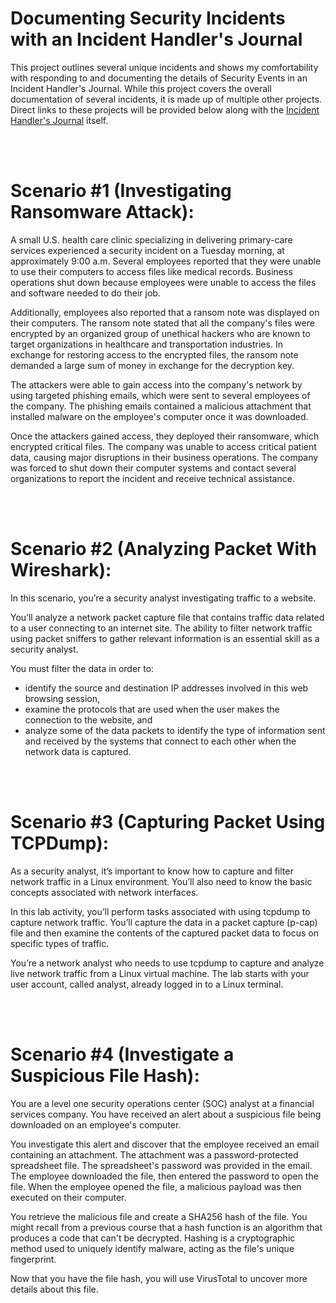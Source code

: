 # Documenting Security Incidents with an Incident Handler's Journal
This project outlines several unique incidents and shows my comfortability with responding to and documenting the details of Security Events in an Incident Handler's Journal.
While this project covers the overall documentation of several incidents, it is made up of multiple other projects. Direct links to these projects will be provided below along with the [Incident Handler's Journal](https://github.com/JacobDKing/IncidentHandlersJournal/blob/main/Incident%20handler's%20journal%20.pdf) itself.

<br />
<br />

<h1>Scenario #1 (Investigating Ransomware Attack):</h1>
A small U.S. health care clinic specializing in delivering primary-care services experienced a security incident on a Tuesday morning, at approximately 9:00 a.m. Several employees reported that they were unable to use their computers to access files like medical records. Business operations shut down because employees were unable to access the files and software needed to do their job.

Additionally, employees also reported that a ransom note was displayed on their computers. The ransom note stated that all the company's files were encrypted by an organized group of unethical hackers who are known to target organizations in healthcare and transportation industries. In exchange for restoring access to the encrypted files, the ransom note demanded a large sum of money in exchange for the decryption key. 

The attackers were able to gain access into the company's network by using targeted phishing emails, which were sent to several employees of the company. The phishing emails contained a malicious attachment that installed malware on the employee's computer once it was downloaded.

Once the attackers gained access, they deployed their ransomware, which encrypted critical files. The company was unable to access critical patient data, causing major disruptions in their business operations. The company was forced to shut down their computer systems and contact several organizations to report the incident and receive technical assistance.

<br />
<br />

<h1>Scenario #2 (Analyzing Packet With Wireshark):</h1>
In this scenario, you’re a security analyst investigating traffic to a website.

You’ll analyze a network packet capture file that contains traffic data related to a user connecting to an internet site. The ability to filter network traffic using packet sniffers to gather relevant information is an essential skill as a security analyst.

You must filter the data in order to:
  - identify the source and destination IP addresses involved in this web browsing session,
  - examine the protocols that are used when the user makes the connection to the website, and
  - analyze some of the data packets to identify the type of information sent and received by the systems that connect to each other when the network data is captured.

<br />
<br />

<h1>Scenario #3 (Capturing Packet Using TCPDump):</h1>
As a security analyst, it’s important to know how to capture and filter network traffic in a Linux environment. You’ll also need to know the basic concepts associated with network interfaces.

In this lab activity, you’ll perform tasks associated with using tcpdump to capture network traffic. You’ll capture the data in a packet capture (p-cap) file and then examine the contents of the captured packet data to focus on specific types of traffic. 
 
You’re a network analyst who needs to use tcpdump to capture and analyze live network traffic from a Linux virtual machine.
The lab starts with your user account, called analyst, already logged in to a Linux terminal.

<br />
<br />

<h1>Scenario #4 (Investigate a Suspicious File Hash):</h1>
You are a level one security operations center (SOC) analyst at a financial services company. You have received an alert about a suspicious file being downloaded on an employee's computer. 

You investigate this alert and discover that the employee received an email containing an attachment. The attachment was a password-protected spreadsheet file. The spreadsheet's password was provided in the email. The employee downloaded the file, then entered the password to open the file. When the employee opened the file, a malicious payload was then executed on their computer. 

You retrieve the malicious file and create a SHA256 hash of the file. You might recall from a previous course that a hash function is an algorithm that produces a code that can't be decrypted. Hashing is a cryptographic method used to uniquely identify malware, acting as the file's unique fingerprint. 

Now that you have the file hash, you will use VirusTotal to uncover more details about this file.
